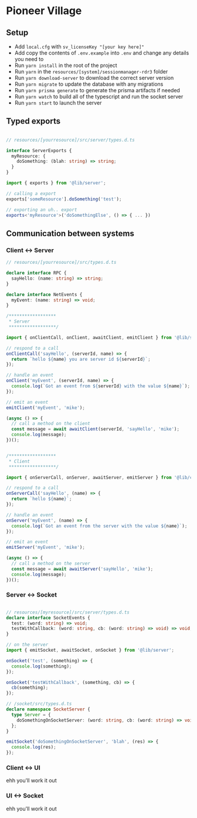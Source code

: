 # Pioneer Village

## Setup

- Add `local.cfg` with `sv_licenseKey "[your key here]"`
- Add copy the contents of `.env.example` into `.env` and change any details you need to
- Run `yarn install` in the root of the project
- Run `yarn` in the `resources/[system]/sessionmanager-rdr3` folder
- Run `yarn download-server` to download the correct server version
- Run `yarn migrate` to update the database with any migrations
- Run `yarn prisma generate` to generate the prisma artifacts if needed
- Run `yarn watch` to build all of the typescript and run the socket server
- Run `yarn start` to launch the server

## Typed exports

```ts

// resources/[yourresource]/src/server/types.d.ts

interface ServerExports {
  myResource: {
    doSomething: (blah: string) => string;
  }
}

import { exports } from '@lib/server';

// calling a export
exports['someResource'].doSomething('test');

// exporting an uh.. export
exports<'myResource'>('doSomethingElse', () => { ... })

```

## Communication between systems

### Client <-> Server

```ts
// resources/[yourresource]/src/types.d.ts

declare interface RPC {
  sayHello: (name: string) => string;
}

declare interface NetEvents {
  myEvent: (name: string) => void;
}

/******************
 * Server
 ******************/

import { onClientCall, onClient, awaitClient, emitClient } from '@lib/server';

// respond to a call
onClientCall('sayHello', (serverId, name) => {
  return `hello ${name} you are server id ${serverId}`;
});

// handle an event
onClient('myEvent', (serverId, name) => {
  console.log(`Got an event from ${serverId} with the value ${name}`);
});

// emit an event
emitClient('myEvent', 'mike');

(async () => {
  // call a method on the client
  const message = await awaitClient(serverId, 'sayHello', 'mike');
  console.log(message);
})();


/******************
 * Client
 ******************/

import { onServerCall, onServer, awaitServer, emitServer } from '@lib/client';

// respond to a call
onServerCall('sayHello', (name) => {
  return `hello ${name}`;
});

// handle an event
onServer('myEvent', (name) => {
  console.log(`Got an event from the server with the value ${name}`);
});

// emit an event
emitServer('myEvent', 'mike');

(async () => {
  // call a method on the server
  const message = await awaitServer('sayHello', 'mike');
  console.log(message);
})();

```

### Server <-> Socket

```ts

// resources/[myresource]/src/server/types.d.ts
declare interface SocketEvents {
  test: (word: string) => void;
  testWithCallback: (word: string, cb: (word: string) => void) => void;
}

// on the server
import { emitSocket, awaitSocket, onSocket } from '@lib/server';

onSocket('test', (something) => {
  console.log(something);
});

onSocket('testWithCallback', (something, cb) => {
  cb(something);
});

// /socket/src/types.d.ts
declare namespace SocketServer {
  type Server = {
    doSomethingOnSocketServer: (word: string, cb: (word: string) => void) => void;
  };
}

emitSocket('doSomethingOnSocketServer', 'blah', (res) => {
  console.log(res);
});

```

### Client <-> UI

ehh you'll work it out

### UI <-> Socket

ehh you'll work it out

